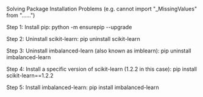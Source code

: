 Solving Package Installation Problems
(e.g. cannot import "_MissingValues" from "......")

Step 1: Install pip:
python -m ensurepip --upgrade

Step 2: Uninstall scikit-learn:
pip uninstall scikit-learn

Step 3: Uninstall imbalanced-learn (also known as imblearn):
pip uninstall imbalanced-learn

Step 4: Install a specific version of scikit-learn (1.2.2 in this case):
pip install scikit-learn==1.2.2

Step 5: Install imbalanced-learn:
pip install imbalanced-learn
